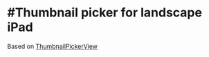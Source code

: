 #Thumbnail picker for landscape iPad
====================================

Based on [ThumbnailPickerView](https://github.com/ayoy/ThumbnailPickerView)
